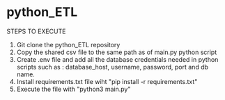 # python_ETL

STEPS TO EXECUTE

1. Git clone the python_ETL repository
2. Copy the shared csv file to the same path as of main.py python script
3. Create .env file and add all the database credentials needed in python scripts such as : database_host, username, password, port and db name.
4. Install requirements.txt file wiht "pip install -r requirements.txt"
5. Execute the file with "python3 main.py"
